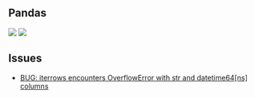 ## Pandas

[![](https://img.shields.io/badge/Pandas-docs-green)](https://pandas.pydata.org/)
[![](https://img.shields.io/badge/Pandas-repo-blue)](https://github.com/pandas-dev/pandas)

## Issues

- [BUG: iterrows encounters OverflowError with str and datetime64[ns] columns](https://github.com/pandas-dev/pandas/issues/35665)
